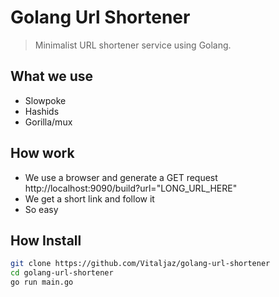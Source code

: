 # Golang Url Shortener

> Minimalist URL shortener service using Golang.

## What we use
* Slowpoke
* Hashids 
* Gorilla/mux

## How work
* We use a browser and generate a GET request http://localhost:9090/build?url="LONG_URL_HERE"
* We get a short link and follow it
* So easy

## How Install
```bash
git clone https://github.com/Vitaljaz/golang-url-shortener
cd golang-url-shortener
go run main.go
```
